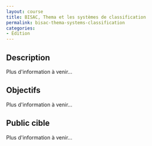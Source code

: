 ```yaml
---
layout: course
title: BISAC, Thema et les systèmes de classification
permalink: bisac-thema-systems-classification
categories:
- Édition
---
```

## Description
Plus d'information à venir...

## Objectifs
Plus d'information à venir...

## Public cible
Plus d'information à venir...

